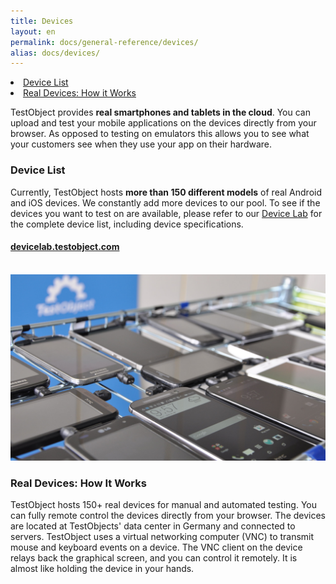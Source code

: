 ```yaml
---
title: Devices
layout: en
permalink: docs/general-reference/devices/
alias: docs/devices/
---
```


<li><a href="#device-list">Device List</a></li>
<li><a href="#real-devices-how-it-works">Real Devices: How it Works</a></li>

TestObject provides <strong>real smartphones and tablets in the cloud</strong>. You can upload and test your mobile applications on the devices directly from your browser. As opposed to testing on emulators this allows you to see what your customers see when they use your app on their hardware.

<h3 id="device-list">Device List</h3>
Currently, TestObject hosts <strong>more than 150 different models</strong> of real Android and iOS devices. We constantly add more devices to our pool. To see if the devices you want to test on are available, please refer to our <a href="https://devicelab.testobject.com/">Device Lab</a> for the complete device list, including device specifications.</b>

<div class="center">
	<h4><a href="https://devicelab.testobject.com/">devicelab.testobject.com</a></h4>
</div>

<br>

<img class="center shadow" src="/img/first-impressions/devicepool-photo.jpg">

<h3 id="real-devices-how-it-works">Real Devices: How It Works</h3>
TestObject hosts 150+ real devices for manual and automated testing. You can fully remote control the devices directly from your browser. The devices are located at TestObjects' data center in Germany and connected to servers. TestObject uses a virtual networking computer (VNC) to transmit mouse and keyboard events on a device. The VNC client on the device relays back the graphical screen, and you can control it remotely. It is almost like holding the device in your hands.
